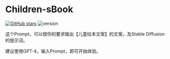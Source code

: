 # Children-sBook
[![GitHub stars](https://img.shields.io/github/stars/zhutyler21/Children-sBook?style=social)](https://github.com/zhutyler21/Children-sBook)
![version](https://img.shields.io/badge/version-1.2-blue)

这个Prompt，可以按你的要求输出【儿童绘本文案】的文案，及Stable Diffusion的提示词。 

建议使用GPT-4，输入Prompt，即可开始体验。
